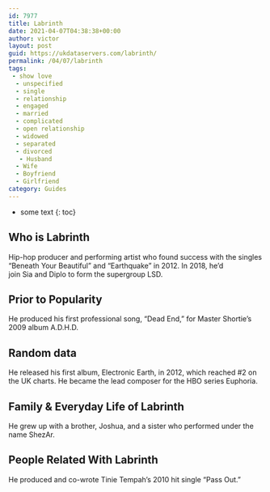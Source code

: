 ```yaml
---
id: 7977
title: Labrinth
date: 2021-04-07T04:38:38+00:00
author: victor
layout: post
guid: https://ukdataservers.com/labrinth/
permalink: /04/07/labrinth
tags:
 - show love
  - unspecified
  - single
  - relationship
  - engaged
  - married
  - complicated
  - open relationship
  - widowed
  - separated
  - divorced
   - Husband
  - Wife
  - Boyfriend
  - Girlfriend
category: Guides
---
```


* some text
{: toc}


## Who is Labrinth



Hip-hop producer and performing artist who found success with the singles &#8220;Beneath Your Beautiful&#8221; and &#8220;Earthquake&#8221; in 2012. In 2018, he&#8217;d join Sia and Diplo to form the supergroup LSD.

                
                
                
## Prior to Popularity



He produced his first professional song, &#8220;Dead End,&#8221; for Master Shortie&#8217;s 2009 album A.D.H.D.

                
                
                
## Random data



He released his first album, Electronic Earth, in 2012, which reached #2 on the UK charts. He became the lead composer for the HBO series Euphoria.

                
                
                
## Family & Everyday Life of Labrinth



He grew up with a brother, Joshua, and a sister who performed under the name ShezAr.

                
                
                
## People Related With Labrinth



He produced and co-wrote Tinie Tempah&#8217;s 2010 hit single &#8220;Pass Out.&#8221;

                
              
            
          
          
          